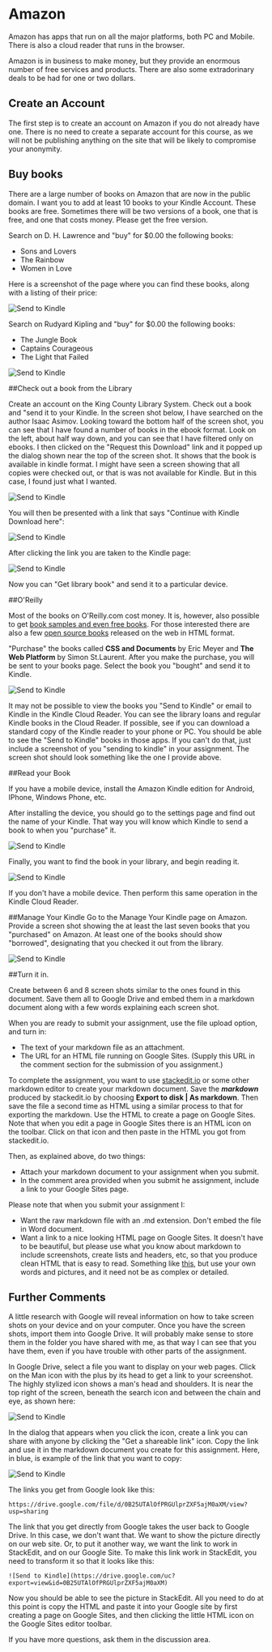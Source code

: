 # Amazon

Amazon has apps that run on all the major platforms, both PC and Mobile. There is also a cloud reader that runs in the browser.

Amazon is in business to make money, but they provide an enormous number of free services and products. There are also some extradorinary deals to be had for one or two dollars.

## Create an Account

The first step is to create an account on Amazon if you do not already have one. There is no need to create a separate account for this course, as we will not be publishing anything on the site that will be likely to compromise your anonymity.

## Buy books

There are a large number of books on Amazon that are now in the public domain. I want you to add at least 10 books to your Kindle Account. These books are free. Sometimes there will be two versions of a book, one that is free, and one that costs money. Please get the free version.

Search on D. H. Lawrence and "buy" for $0.00 the following books:

 - Sons and Lovers
 - The Rainbow
 - Women in Love

Here is a screenshot of the page where you can find these books, along with a listing of their price:

![Send to Kindle](https://drive.google.com/uc?export=view&id=0B25UTAlOfPRGODkwUFZQdFVaM1k)

Search on Rudyard Kipling and "buy" for $0.00 the following books:

- The Jungle Book
- Captains Courageous 
- The Light that Failed

![Send to Kindle](https://drive.google.com/uc?export=view&id=0B25UTAlOfPRGV1FtSWx4UUQ1ajQ)

##Check out a book from the Library

Create an account on the King County Library System. Check out a book and "send it to your Kindle. In the screen shot below, I have searched on the author Isaac Asimov. Looking toward the bottom half of the screen shot, you can see that I have found a number of books in the ebook format. Look on the left, about half way down, and you can see that I have filtered only on ebooks. I then clicked on the "Request this Download" link and it popped up the dialog shown near the top of the screen shot. It shows that the book is available in kindle format. I might have seen a screen showing that all copies were checked out, or that is was not available for Kindle. But in this case, I found just what I wanted. 

![Send to Kindle](https://drive.google.com/uc?export=view&id=0B25UTAlOfPRGdFdfdTBtWDJWT28)

You will then be presented with a link that says "Continue with Kindle Download here":

![Send to Kindle](https://drive.google.com/uc?export=view&id=0B25UTAlOfPRGUDU5RUh1amUwclk)

After clicking the link you are taken to the Kindle page:

![Send to Kindle](https://drive.google.com/uc?export=view&id=0B25UTAlOfPRGVEZZbE9iZHUtTDg)

Now you can "Get library book" and send it to a particular device.

##O'Reilly

Most of the books on O'Reilly.com cost money.  It is, however, also possible to get [book samples and even free books](http://oreilly.com/). For those interested there are also a few [open source books](http://oreilly.com/openbook/) released on the web in HTML format.

"Purchase" the books called **CSS and Documents** by Eric Meyer and  **The Web Platform** by Simon St.Laurent. After you make the purchase, you will be sent to your books page. Select the book you "bought" and send it to Kindle.

![Send to Kindle](http://drive.google.com/uc?export=view&id=0B25UTAlOfPRGbHd0dEVnME5rLVk)

It may not be possible to view the books you "Send to Kindle" or email to Kindle in the Kindle Cloud Reader. You can see the library loans and regular Kindle books in the Cloud Reader. If possible, see if you can download a standard copy of the Kindle reader to your phone or PC. You should be able to see the "Send to Kindle" books in those apps. If you can't do that, just include a screenshot of you "sending to kindle" in your assignment. The screen shot should look something like the one I provide above.

##Read your Book

If you have a mobile device, install the Amazon Kindle edition for Android, IPhone, Windows Phone, etc. 

After installing the device, you should go to the settings page and find out the name of your Kindle. That way you will know which Kindle to send a book to when you "purchase" it.

![Send to Kindle](https://drive.google.com/uc?export=view&id=0B25UTAlOfPRGX3cyTkIwUFRtY2c)

Finally, you want to find the book in your library, and begin reading it.

![Send to Kindle](https://drive.google.com/uc?export=view&id=0B25UTAlOfPRGaHpfTEVHdVZnTXM)

If you don't have a mobile device. Then perform this same operation in the Kindle Cloud Reader.

##Manage Your Kindle
Go to the Manage Your Kindle page on Amazon. Provide a screen shot showing the at least the last seven books that you "purchased" on Amazon. At least one of the books should show "borrowed", designating that you checked it out from the library.

![Send to Kindle](https://drive.google.com/uc?export=view&id=0B25UTAlOfPRGS2ZLc0c4YkxXYTA)

##Turn it in. 

Create between 6 and 8 screen shots similar to the ones found in this document. Save them all to Google Drive and embed them in a markdown document along with a few words explaining each screen shot. 

When you are ready to submit your assignment, use the file upload option, and turn in:

- The text of your markdown file as an attachment. 
- The URL for an HTML file running on Google Sites. (Supply this URL in the comment section for the submission of you assignment.)

To complete the assignment, you want to use [stackedit.io](https://stackedit.io/editor) or some other markdown editor to create your markdown document. Save the ***markdown*** produced by stackedit.io by choosing **Export to disk | As markdown**. Then save the file a second time as HTML using a similar process to that for exporting the markdown. Use the HTML to create a page on Google Sites. Note that when you edit a page in Google Sites there is an HTML icon on the toolbar. Click on that icon and then paste in the HTML you got from stackedit.io.

Then, as explained above, do two things:

- Attach your markdown document to your assignment when you submit. 
- In the comment area provided when you submit he assignment, include a link to your Google Sites page.

Please note that when you submit your assignment I:

- Want the raw markdown file with an .md extension. Don't embed the file in Word document. 
- Want a link to a nice looking HTML page on Google Sites. It doesn't have to be beautiful, but please use what you know about markdown to include screenshots, create lists and headers, etc, so that you produce clean HTML that is easy to read. Something like [this][amz], but use your own words and pictures, and it need not be as complex or detailed.

[amz]:https://sites.google.com/site/elvenware/assignments/Amazon

## Further Comments

A little research with Google will reveal information on how to take screen shots on your device and on your computer. Once you have the screen shots, import them into Google Drive. It will probably make sense to store them in the folder you have shared with me, as that way I can see that you have them, even if you have trouble with other parts of the assignment.

In Google Drive, select a file you want to display on your web pages. Click on the Man icon with the plus by its head to get a link to your screenshot. The highly stylized icon shows a man's head and shoulders. It is near the top right of the screen, beneath the search icon and between the chain and eye, as shown here:

![Send to Kindle](https://drive.google.com/uc?export=view&id=0B25UTAlOfPRGSlIzem9pVC15aVk)

In the dialog that appears when you click the icon, create a link you can share with anyone by clicking the "Get a shareable link" icon. Copy the link and use it in the markdown document you create for this assignment. Here, in blue, is example of the link that you want to copy:

![Send to Kindle](https://drive.google.com/uc?export=view&id=0B25UTAlOfPRGUlprZXF5ajM0aXM)

The links you get from Google look like this:

```	
https://drive.google.com/file/d/0B25UTAlOfPRGUlprZXF5ajM0aXM/view?usp=sharing
```

The link that you get directly from Google takes the user back to Google Drive. In this case, we don't want that. We want to show the picture directly on our web site.  Or, to put it another way, we want the link to work in StackEdit, and on our Google Site. To make this link work in StackEdit, you need to transform it so that it looks like this:

```
![Send to Kindle](https://drive.google.com/uc?export=view&id=0B25UTAlOfPRGUlprZXF5ajM0aXM)	
```

Now you should be able to see the picture in StackEdit. All you need to do at this point is copy the HTML and paste it into your Google site by first creating a page on Google Sites, and then clicking the little HTML icon on the Google Sites editor toolbar.

If you have more questions, ask them in the discussion area.<!--se_discussion_list:{"hvmrtkcha0ofb6ivg2r0uyethrbxjptnk4dqj4rxvjk0lo6r":{"selectionStart":573,"type":"conflict","selectionEnd":881,"discussionIndex":"hvmrtkcha0ofb6ivg2r0uyethrbxjptnk4dqj4rxvjk0lo6r"},"mba0smkzfz6u2b0sgwynqx86wz48859l9n0rqd0abbqi20fr":{"selectionStart":4703,"type":"conflict","selectionEnd":1422,"discussionIndex":"mba0smkzfz6u2b0sgwynqx86wz48859l9n0rqd0abbqi20fr"}}-->